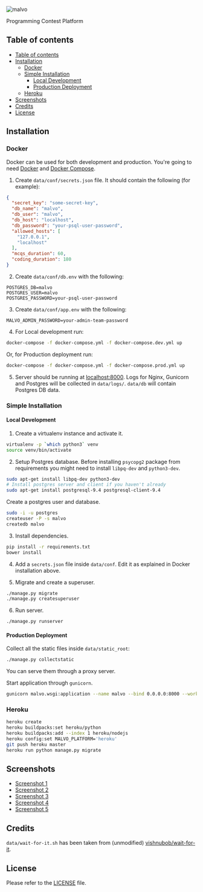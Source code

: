 ![malvo](https://github.com/shivammg/malvo/raw/master/malvo/static/images/malvo.png "malvo")


Programming Contest Platform


## Table of contents

 * [Table of contents](#table-of-contents)
 * [Installation](#installation)
   * [Docker](#docker)
   * [Simple Installation](#simple-installation)
     * [Local Development](#local-development)
     * [Production Deployment](#production-deployment)
   * [Heroku](#heroku)
 * [Screenshots](#screenshots)
 * [Credits](#credits)
 * [License](#license)

## Installation


### Docker

Docker can be used for both development and production. You're going to need [Docker](https://docs.docker.com/engine/installation/) and [Docker Compose](https://docs.docker.com/compose/install/).

1. Create `data/conf/secrets.json` file. It should contain the following (for example):

```json
{
  "secret_key": "some-secret-key",
  "db_name": "malvo",
  "db_user": "malvo",
  "db_host": "localhost",
  "db_password": "your-psql-user-password",
  "allowed_hosts": [
    "127.0.0.1",
    "localhost"
  ],
  "mcqs_duration": 60,
  "coding_duration": 180
}
```

2. Create `data/conf/db.env` with the following:

```
POSTGRES_DB=malvo
POSTGRES_USER=malvo
POSTGRES_PASSWORD=your-psql-user-password
```

3. Create `data/conf/app.env` with the following:

```
MALVO_ADMIN_PASSWORD=your-admin-team-password
```

4. For Local development run:

```bash
docker-compose -f docker-compose.yml -f docker-compose.dev.yml up
```

Or, for Production deployment run:

```bash
docker-compose -f docker-compose.yml -f docker-compose.prod.yml up
```

5. Server should be running at [localhost:8000](http://localhost:8000). Logs for Nginx, Gunicorn and Postgres will be collected in `data/logs/`. `data/db` will contain Postgres DB data.


### Simple Installation

#### Local Development

1. Create a virtualenv instance and activate it.

```bash
virtualenv -p `which python3` venv
source venv/bin/activate
```

2. Setup Postgres database. Before installing `psycopg2` package from requirements you might need to install `libpq-dev` and `python3-dev`.

```bash
sudo apt-get install libpq-dev python3-dev
# Install postgres server and client if you haven't already
sudo apt-get install postgresql-9.4 postgresql-client-9.4
```

   Create a postgres user and database.

```bash
sudo -i -u postgres
createuser -P -s malvo
createdb malvo
```

3. Install dependencies.

```bash
pip install -r requirements.txt
bower install
```

4. Add a `secrets.json` file inside `data/conf`. Edit it as explained in Docker installation above.

5. Migrate and create a superuser.

```bash
./manage.py migrate
./manage.py createsuperuser
```

6. Run server.

```bash
./manage.py runserver
```

#### Production Deployment

Collect all the static files inside `data/static_root`:

```bash
./manage.py collectstatic
```

You can serve them through a proxy server.

Start application through `gunicorn`.

```bash
gunicorn malvo.wsgi:application --name malvo --bind 0.0.0.0:8000 --workers 3
```


### Heroku

```bash
heroku create
heroku buildpacks:set heroku/python
heroku buildpacks:add --index 1 heroku/nodejs
heroku config:set MALVO_PLATFORM='heroku'
git push heroku master
heroku run python manage.py migrate
```


## Screenshots

 - [Screenshot 1](http://imgur.com/44tQMSU)
 - [Screenshot 2](https://imgur.com/Gve6sqH)
 - [Screenshot 3](https://imgur.com/ULoGOfw)
 - [Screenshot 4](https://imgur.com/Yy0JVGs)
 - [Screenshot 5](https://imgur.com/SrfySex)


## Credits

`data/wait-for-it.sh` has been taken from (unmodified) [vishnubob/wait-for-it](https://github.com/vishnubob/wait-for-it).


## License

Please refer to the [LICENSE](LICENSE) file.

